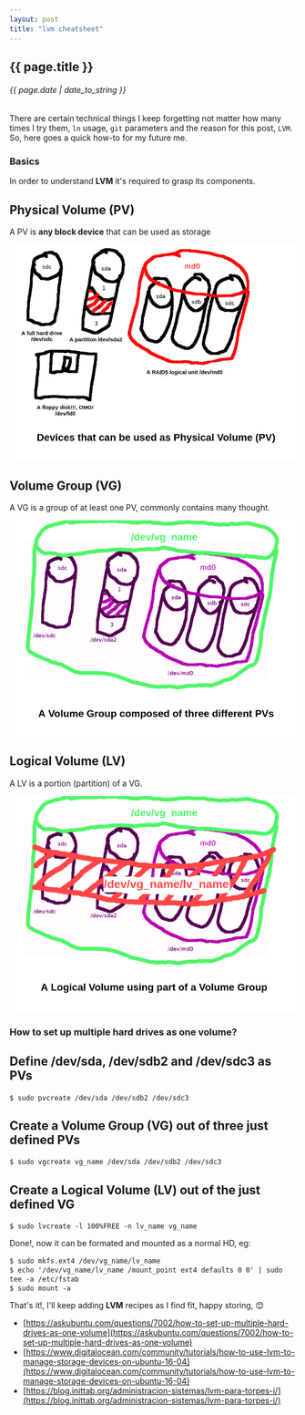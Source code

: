 ```yaml
---
layout: post
title: "lvm cheatsheet"
---
```


## {{ page.title }}

###### {{ page.date | date_to_string }}

There are certain technical things I keep forgetting not matter how many times
I try them, `ln` usage, `git` parameters and the reason for this post, `LVM`.
So, here goes a quick how-to for my future me.

### Basics

In order to understand **LVM** it's required to grasp its components.

## Physical Volume (PV)

A PV is **any block device** that can be used as storage

**[![](/assets/img/lvm_pv.png)](/assets/img/lvm_pv.png)**

## Volume Group (VG)

A VG is a group of at least one PV, commonly contains many thought.

**[![](/assets/img/lvm_vg.png)](/assets/img/lvm_vg.png)**

## Logical Volume (LV)

A LV is a portion (partition) of a VG.

**[![](/assets/img/lvm_lv.png)](/assets/img/lvm_lv.png)**

### How to set up multiple hard drives as one volume?

## Define /dev/sda, /dev/sdb2 and /dev/sdc3 as PVs

    $ sudo pvcreate /dev/sda /dev/sdb2 /dev/sdc3

## Create a Volume Group (VG) out of three just defined PVs

    $ sudo vgcreate vg_name /dev/sda /dev/sdb2 /dev/sdc3

## Create a Logical Volume (LV) out of the just defined VG

    $ sudo lvcreate -l 100%FREE -n lv_name vg_name

Done!, now it can be formated and mounted as a normal HD, eg:

    $ sudo mkfs.ext4 /dev/vg_name/lv_name
    $ echo '/dev/vg_name/lv_name /mount_point ext4 defaults 0 0' | sudo tee -a /etc/fstab
    $ sudo mount -a

That's it!, I'll keep adding **LVM** recipes as I find fit, happy storing,
&#128522;

- [https://askubuntu.com/questions/7002/how-to-set-up-multiple-hard-drives-as-one-volume](https://askubuntu.com/questions/7002/how-to-set-up-multiple-hard-drives-as-one-volume)
- [https://www.digitalocean.com/community/tutorials/how-to-use-lvm-to-manage-storage-devices-on-ubuntu-16-04](https://www.digitalocean.com/community/tutorials/how-to-use-lvm-to-manage-storage-devices-on-ubuntu-16-04)
- [https://blog.inittab.org/administracion-sistemas/lvm-para-torpes-i/](https://blog.inittab.org/administracion-sistemas/lvm-para-torpes-i/)
